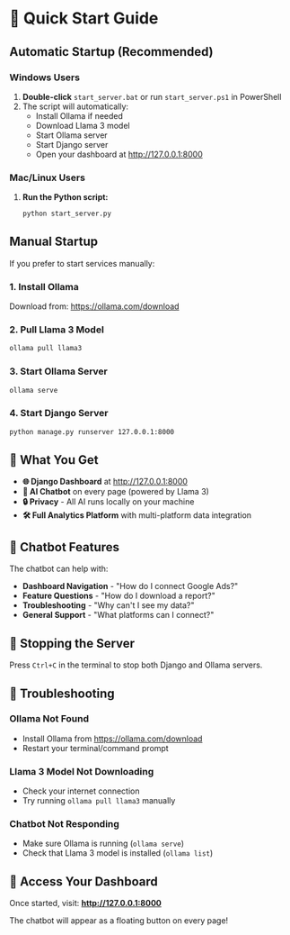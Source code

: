 # 🚀 Quick Start Guide

## Automatic Startup (Recommended)

### Windows Users
1. **Double-click** `start_server.bat` or run `start_server.ps1` in PowerShell
2. The script will automatically:
   - Install Ollama if needed
   - Download Llama 3 model
   - Start Ollama server
   - Start Django server
   - Open your dashboard at http://127.0.0.1:8000

### Mac/Linux Users
1. **Run the Python script:**
   ```bash
   python start_server.py
   ```

## Manual Startup

If you prefer to start services manually:

### 1. Install Ollama
Download from: https://ollama.com/download

### 2. Pull Llama 3 Model
```bash
ollama pull llama3
```

### 3. Start Ollama Server
```bash
ollama serve
```

### 4. Start Django Server
```bash
python manage.py runserver 127.0.0.1:8000
```

## 🎯 What You Get

- **🌐 Django Dashboard** at http://127.0.0.1:8000
- **💬 AI Chatbot** on every page (powered by Llama 3)
- **🔒 Privacy** - All AI runs locally on your machine
- **🛠️ Full Analytics Platform** with multi-platform data integration

## 🦙 Chatbot Features

The chatbot can help with:
- **Dashboard Navigation** - "How do I connect Google Ads?"
- **Feature Questions** - "How do I download a report?"
- **Troubleshooting** - "Why can't I see my data?"
- **General Support** - "What platforms can I connect?"

## 🛑 Stopping the Server

Press `Ctrl+C` in the terminal to stop both Django and Ollama servers.

## 🔧 Troubleshooting

### Ollama Not Found
- Install Ollama from https://ollama.com/download
- Restart your terminal/command prompt

### Llama 3 Model Not Downloading
- Check your internet connection
- Try running `ollama pull llama3` manually

### Chatbot Not Responding
- Make sure Ollama is running (`ollama serve`)
- Check that Llama 3 model is installed (`ollama list`)

## 📱 Access Your Dashboard

Once started, visit: **http://127.0.0.1:8000**

The chatbot will appear as a floating button on every page! 